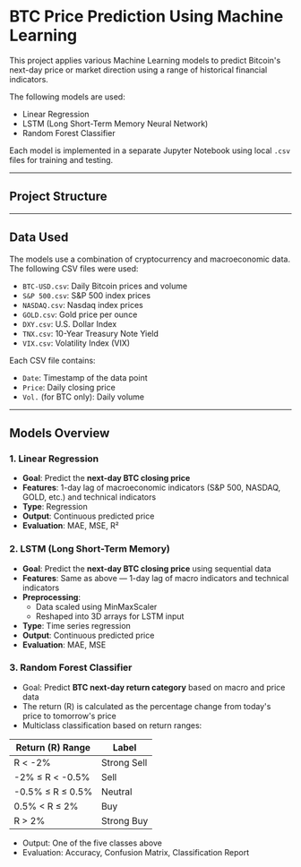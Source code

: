 #  BTC Price Prediction Using Machine Learning

This project applies various Machine Learning models to predict Bitcoin's next-day price or market direction using a range of historical financial indicators.

The following models are used:
-  Linear Regression
-  LSTM (Long Short-Term Memory Neural Network)
-  Random Forest Classifier

Each model is implemented in a separate Jupyter Notebook using local `.csv` files for training and testing.

---

##  Project Structure


---

##  Data Used

The models use a combination of cryptocurrency and macroeconomic data. The following CSV files were used:

- `BTC-USD.csv`: Daily Bitcoin prices and volume
- `S&P 500.csv`: S&P 500 index prices
- `NASDAQ.csv`: Nasdaq index prices
- `GOLD.csv`: Gold price per ounce
- `DXY.csv`: U.S. Dollar Index
- `TNX.csv`: 10-Year Treasury Note Yield
- `VIX.csv`: Volatility Index (VIX)

Each CSV file contains:
- `Date`: Timestamp of the data point
- `Price`: Daily closing price
- `Vol.` (for BTC only): Daily volume

---

##  Models Overview

### 1. Linear Regression
- **Goal**: Predict the **next-day BTC closing price**
- **Features**: 1-day lag of macroeconomic indicators (S&P 500, NASDAQ, GOLD, etc.) and technical indicators
- **Type**: Regression
- **Output**: Continuous predicted price
- **Evaluation**: MAE, MSE, R²

### 2. LSTM (Long Short-Term Memory)
- **Goal**: Predict the **next-day BTC closing price** using sequential data
- **Features**: Same as above — 1-day lag of macro indicators and technical indicators
- **Preprocessing**:
  - Data scaled using MinMaxScaler
  - Reshaped into 3D arrays for LSTM input
- **Type**: Time series regression
- **Output**: Continuous predicted price
- **Evaluation**: MAE, MSE
  
### 3. Random Forest Classifier
- Goal: Predict **BTC next-day return category** based on macro and price data
- The return (R) is calculated as the percentage change from today's price to tomorrow's price
- Multiclass classification based on return ranges:

| Return (R) Range         | Label         |
|--------------------------|---------------|
| R < -2%                  | Strong Sell   |
| -2% ≤ R < -0.5%          | Sell          |
| -0.5% ≤ R ≤ 0.5%         | Neutral       |
| 0.5% < R ≤ 2%            | Buy           |
| R > 2%                   | Strong Buy    |

- Output: One of the five classes above
- Evaluation: Accuracy, Confusion Matrix, Classification Report


